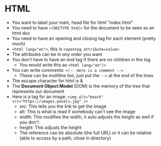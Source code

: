 # HTML
- You want to label your main, head file for html "index.html"
- You need to have `<!DOCTYPE html>` for the document to be seen as an html doc
- You need to have an opening and closing tag for each element (pretty much)
- `<html lang="en">`, this is `<opentag attribute=value>`
- The attributes can be in _any order_ you want
- You don't have to have an end tag if there are no children in the tag
  - You would write this as `<html lang="en"/>`
- You can write comments: `<!-- Here is a comment -->`
  - These can be multiline too, just put the `-->` at the end of the lines
- The escape character for html is &
- The **Document Object Model** (DOM) is the memory of the tree that represents our document
- Here is a tag for an image: `<img alt="beach" src="https://images.pexels.jpg" />`
  - src: This tells you the link to get the image
  - alt: This is what is read if somebody can't see the image
  - width: This modifies the width, it auto adjusts the height as well if you don't 
  - height: This adjusts the height
  - The reference can be absolute (the full URL) or it can be relative (able to access by a path, close in directory)
  



